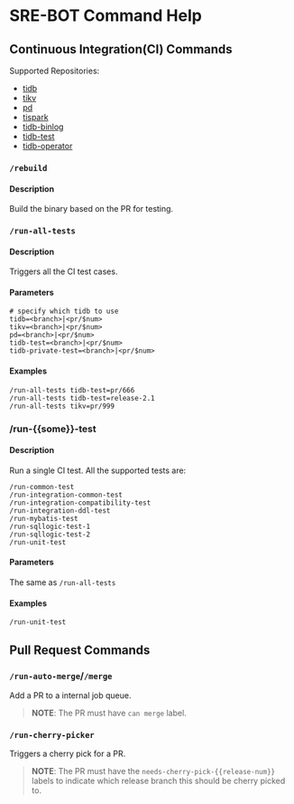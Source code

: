 # SRE-BOT Command Help

## Continuous Integration(CI) Commands

Supported Repositories:

* [tidb](https://github.com/pingcap/tidb)
* [tikv](https://github.com/tikv/tikv)
* [pd](https://github.com/pingcap/pd)
* [tispark](https://github.com/pingcap/tispark)
* [tidb-binlog](https://github.com/pingcap/tidb-binlog)
* [tidb-test](https://github.com/pingcap/tidb-test)
* [tidb-operator](https://github.com/pingcap/tidb-operator)

### `/rebuild`

#### Description

Build the binary based on the PR for testing.

### `/run-all-tests`

#### Description

Triggers all the CI test cases.

#### Parameters

```
# specify which tidb to use
tidb=<branch>|<pr/$num>
tikv=<branch>|<pr/$num>
pd=<branch>|<pr/$num>
tidb-test=<branch>|<pr/$num>
tidb-private-test=<branch>|<pr/$num>
```

#### Examples

```
/run-all-tests tidb-test=pr/666
/run-all-tests tidb-test=release-2.1
/run-all-tests tikv=pr/999
```

### /run-{{some}}-test

#### Description

Run a single CI test. All the supported tests are:

```
/run-common-test
/run-integration-common-test
/run-integration-compatibility-test
/run-integration-ddl-test
/run-mybatis-test
/run-sqllogic-test-1
/run-sqllogic-test-2
/run-unit-test
```

#### Parameters

The same as `/run-all-tests`

#### Examples

```
/run-unit-test
```

## Pull Request Commands

### `/run-auto-merge`/`/merge`

Add a PR to a internal job queue.

> **NOTE**: The PR must have `can merge` label.

### `/run-cherry-picker`

Triggers a cherry pick for a PR.

> **NOTE**: The PR must have the `needs-cherry-pick-{{release-num}}` labels to
> indicate which release branch this should be cherry picked to.
